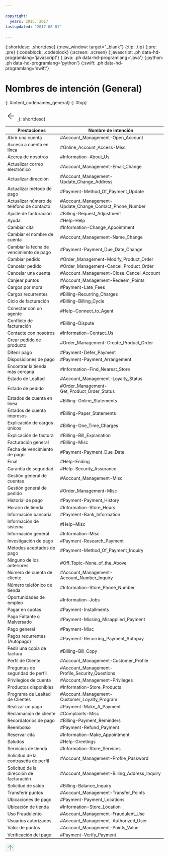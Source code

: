 ```yaml
---

copyright:
  years: 2015, 2017
lastupdated: "2017-08-01"

---
```


{:shortdesc: .shortdesc}
{:new_window: target="_blank"}
{:tip: .tip}
{:pre: .pre}
{:codeblock: .codeblock}
{:screen: .screen}
{:javascript: .ph data-hd-programlang='javascript'}
{:java: .ph data-hd-programlang='java'}
{:python: .ph data-hd-programlang='python'}
{:swift: .ph data-hd-programlang='swift'}

# Nombres de intención (General)
{: #intent_codenames_general}
{: #top}

[![Go back](images/back-arrow.png) <!-- {display:block;"} -->](intent_codenames.html)
{: shortdesc}

| Prestaciones                    | Nombre de intención                                    |
|---------------------------------|--------------------------------------------------------|
| Abrir una cuenta | #Account_Management-Open_Account |
| Acceso a cuenta en línea | #Online_Account_Access-Misc |
| Acerca de nosotros | #Information-About_Us |
| Actualizar correo electrónico | #Account_Management-Email_Change |
| Actualizar dirección | #Account_Management-Update_Change_Address |
| Actualizar método de pago | #Payment-Method_Of_Payment_Update |
| Actualizar número de teléfono de contacto | #Account_Management-Update_Change_Contact_Phone_Number |
| Ajuste de facturación | #Billing-Request_Adjustment |
| Ayuda | #Help-Help |
| Cambiar cita | #Information-Change_Appointment |
| Cambiar el nombre de cuenta | #Account_Management-Name_Change |
| Cambiar la fecha de vencimiento de pago | #Payment-Payment_Due_Date_Change |
| Cambiar pedido | #Order_Management-Modify_Product_Order |
| Cancelar pedido | #Order_Management-Cancel_Product_Order |
| Cancelar una cuenta | #Account_Management-Close_Cancel_Account |
| Canjear puntos | #Account_Management-Redeem_Points |
| Cargos por mora | #Payment-Late_Fees |
| Cargos recurrentes | #Billing-Recurring_Charges |
| Ciclo de facturación | #Billing-Billing_Cycle |
| Conectar con un agente | #Help-Connect_to_Agent |
| Conflicto de facturación | #Billing-Dispute |
| Contacte con nosotros | #Information-Contact_Us |
| Crear pedido de producto | #Order_Management-Create_Product_Order |
| Diferir pago | #Payment-Defer_Payment |
| Disposiciones de pago | #Payment-Payment_Arrangement |
| Encontrar la tienda más cercana | #Information-Find_Nearest_Store |
| Estado de Lealtad | #Account_Management-Loyalty_Status |
| Estado de pedido | #Order_Management-Get_Product_Order_Status |
| Estados de cuenta en línea | #Billing-Online_Statements |
| Estados de cuenta impresos | #Billing-Paper_Statements |
| Explicación de cargos únicos | #Billing-One_Time_Charges |
| Explicación de factura | #Billing-Bill_Explanation |
| Facturación general | #Billing-Misc |
| Fecha de vencimiento de pago | #Payment-Payment_Due_Date |
| Final | #Help-Ending |
| Garantía de seguridad | #Help-Security_Assurance |
| Gestión general de cuentas | #Account_Management-Misc |
| Gestión general de pedido | #Order_Management-Misc |
| Historial de pago | #Payment-Payment_History |
| Horario de tienda | #Information-Store_Hours |
| Información bancaria | #Payment-Bank_Information |
| Información de sistema | #Help-Misc |
| Información general | #Information-Misc |
| Investigación de pago | #Payment-Research_Payment |
| Métodos aceptados de pago | #Payment-Method_Of_Payment_Inquiry |
| Ninguno de los anteriores | #Off_Topic-None_of_the_Above |
| Número de cuenta de cliente | #Account_Management-Account_Number_Inquiry |
| Número telefónico de tienda | #Information-Store_Phone_Number |
| Oportunidades de empleo | #Information-Jobs |
| Pagar en cuotas | #Payment-Installments |
| Pago Faltante o Malversado | #Payment-Missing_Misapplied_Payment |
| Pago general | #Payment-Misc |
| Pagos recurrentes (Autopago) | #Payment-Recurring_Payment_Autopay |
| Pedir una copia de factura | #Billing-Bill_Copy |
| Perfil de Cliente | #Account_Management-Customer_Profile |
| Preguntas de seguridad de perfil | #Account_Management-Profile_Security_Questions |
| Privilegios de cuenta | #Account_Management-Privileges |
| Productos disponibles | #Information-Store_Products |
| Programa de Lealtad de Clientes | #Account_Management-Customer_Loyalty_Program |
| Realizar un pago | #Payment-Make_A_Payment |
| Reclamación de cliente | #Complaints-Misc |
| Recordatorios de pago | #Billing-Payment_Reminders |
| Reembolso | #Payment-Refund_Payment |
| Reservar cita | #Information-Make_Appointment |
| Saludos | #Help-Greetings |
| Servicios de tienda | #Information-Store_Services |
| Solicitud de la contraseña de perfil | #Account_Management-Profile_Password |
| Solicitud de la dirección de facturación | #Account_Management-Billing_Address_Inquiry |
| Solicitud de saldo | #Billing-Balance_Inquiry |
| Transferir puntos | #Account_Management-Transfer_Points |
| Ubicaciones de pago | #Payment-Payment_Locations |
| Ubicación de tienda | #Information-Store_Location |
| Uso Fraudulento | #Account_Management-Fraudulent_Use |
| Usuarios autorizados | #Account_Management-Authorized_User |
| Valor de puntos | #Account_Management-Points_Value |
| Verificación del pago | #Payment-Verify_Payment |

[![Back to top](images/up-arrow.png) <!-- {display:block;"} -->](intent_codenames_general.html#top)

